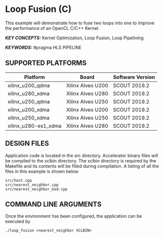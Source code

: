 Loop Fusion (C)
======================

This example will demonstrate how to fuse two loops into one to improve the performance of an OpenCL  C/C++ Kernel.

***KEY CONCEPTS:*** Kernel Optimization, Loop Fusion, Loop Pipelining

***KEYWORDS:*** #pragma HLS PIPELINE

## SUPPORTED PLATFORMS
Platform | Board             | Software Version
---------|-------------------|-----------------
xilinx_u200_qdma|Xilinx Alveo U200|SCOUT 2019.2
xilinx_u280_xdma|Xilinx Alveo U280|SCOUT 2019.2
xilinx_u250_qdma|Xilinx Alveo U250|SCOUT 2019.2
xilinx_u200_xdma|Xilinx Alveo U200|SCOUT 2019.2
xilinx_u250_xdma|Xilinx Alveo U250|SCOUT 2019.2
xilinx_u280-es1_xdma|Xilinx Alveo U280|SCOUT 2019.2


##  DESIGN FILES
Application code is located in the src directory. Accelerator binary files will be compiled to the xclbin directory. The xclbin directory is required by the Makefile and its contents will be filled during compilation. A listing of all the files in this example is shown below

```
src/host.cpp
src/nearest_neighbor.cpp
src/nearest_neighbor_bad.cpp
```

##  COMMAND LINE ARGUMENTS
Once the environment has been configured, the application can be executed by
```
./loop_fusion <nearest_neighbor XCLBIN>
```

